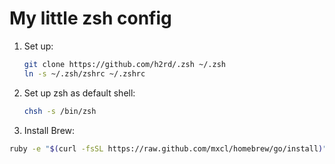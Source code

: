 My little zsh config
====

1. Set up:

    ```bash
    git clone https://github.com/h2rd/.zsh ~/.zsh
    ln -s ~/.zsh/zshrc ~/.zshrc
    ```

2. Set up zsh as default shell:

   ```bash
   chsh -s /bin/zsh
   ```
   
3. Install Brew:
  
  ```bash
  ruby -e "$(curl -fsSL https://raw.github.com/mxcl/homebrew/go/install)"
  ```
